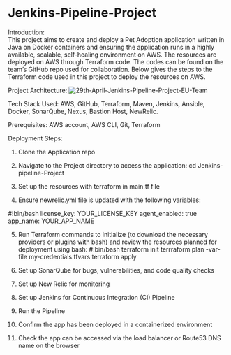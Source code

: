 # Jenkins-Pipeline-Project

Introduction:  
This project aims to create and deploy a Pet Adoption application written in Java on Docker containers and ensuring the application runs in a highly available, scalable, self-healing environment on AWS. The resources are deployed on AWS through Terraform code. The codes can be found on the team’s GitHub repo used for collaboration. Below gives the steps to the Terraform code used in this project to deploy the resources on AWS.

Project Architecture:
![29th-April-Jenkins-Pipeline-Project-EU-Team](https://github.com/nicmboso/29th-april-jenkins-pipeline-project/assets/160390032/6bca85c0-b7e2-41ce-a2a5-4699ed799ef8)

Tech Stack Used:
AWS, GitHub, Terraform, Maven, Jenkins, Ansible, Docker, SonarQube, Nexus, Bastion Host, NewRelic.

Prerequisites:
AWS account, AWS CLI, Git, Terraform

Deployment Steps:
1. Clone the Application repo

2. Navigate to the Project directory to access the application:
cd Jenkins-pipeline-Project

3. Set up the resources with terraform in main.tf file
   
4. Ensure newrelic.yml file is updated with the following variables:

#!bin/bash
license_key: YOUR_LICENSE_KEY
agent_enabled: true
app_name: YOUR_APP_NAME

5. Run Terraform commands to initialize (to download the necessary providers or plugins with bash) and review the resources planned for deployment using bash:
#!bin/bash
terraform init
terrraform plan -var-file my-credentials.tfvars
terraform apply

6. Set up SonarQube for bugs, vulnerabilities, and code quality checks

7. Set up New Relic for monitoring

8. Set up Jenkins for Continuous Integration (CI) Pipeline

9. Run the Pipeline

10. Confirm the app has been deployed in a containerized environment

11. Check the app can be accessed via the load balancer or Route53 DNS name on the browser

